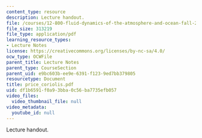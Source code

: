 ```yaml
---
content_type: resource
description: Lecture handout.
file: /courses/12-800-fluid-dynamics-of-the-atmosphere-and-ocean-fall-2004/df1b6591f0a93bba0c56ba7735efb057_price_coriolis.pdf
file_size: 313219
file_type: application/pdf
learning_resource_types:
- Lecture Notes
license: https://creativecommons.org/licenses/by-nc-sa/4.0/
ocw_type: OCWFile
parent_title: Lecture Notes
parent_type: CourseSection
parent_uid: e9bc603b-ee9e-6391-f123-9ed7bb379805
resourcetype: Document
title: price_coriolis.pdf
uid: df1b6591-f0a9-3bba-0c56-ba7735efb057
video_files:
  video_thumbnail_file: null
video_metadata:
  youtube_id: null
---
```

Lecture handout.
